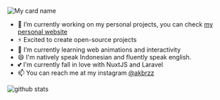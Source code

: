 ![My card name](https://cardivo.vercel.app/api?name=Muhammad%20Akbar&description=Hobi%20Ngoding%20Developer&image=https://avatars.githubusercontent.com/u/30945335?v=4&backgroundColor=%23293B5F&instagram=akbrzz&linkedin=Muhakbarcom&github=muhammadakbarid&twitter=muhammadakbarid&pattern=topography&colorPattern=%2347597E&fontColor=%23ddd&iconColor=%23fff&opacity=0.3)

- 🔭 I’m currently working on my personal projects, you can check <a href="http://muhakbar.com">my personal website</a>
- ⚡ Excited to create open-source projects
- 🌱 I’m currently learning web animations and interactivity
- 😄 I'm natively speak Indonesian and fluently speak english.
- 💕 I'm currently fall in love with NuxtJS and Laravel
- 📫 You can reach me at my instagram [@akbrzz](https://instagram.com/akbrzz)

![github stats](https://github-readme-stats.vercel.app/api?username=muhammadakbarid&show_icons=true)
